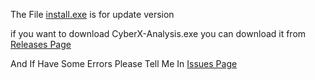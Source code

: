 The File [install.exe](https://github.com/rrpt66-M/CyberX-Analysis/blob/main/install.exe) is for update version


if you want to download CyberX-Analysis.exe you can download it from [Releases Page](https://github.com/rrpt66-M/CyberX-Analysis/releases)


And If Have Some Errors Please Tell Me In [Issues Page](https://github.com/rrpt66-M/CyberX-Analysis/issues)
